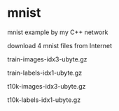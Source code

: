 # mnist
mnist example by my C++ network

download 4 mnist files from Internet

train-images-idx3-ubyte.gz

train-labels-idx1-ubyte.gz

t10k-images-idx3-ubyte.gz

t10k-labels-idx1-ubyte.gz
